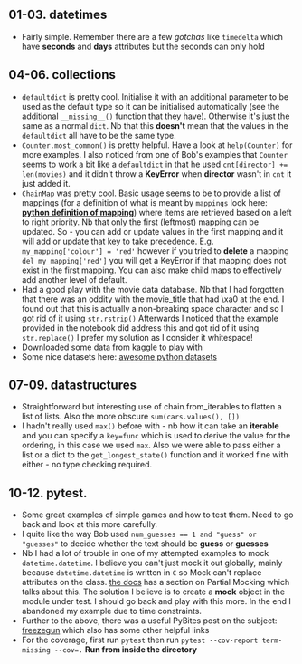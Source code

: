  ## 01-03. datetimes  
 - Fairly simple. Remember there are a few *gotchas* like `timedelta` which have **seconds** and **days** attributes but the seconds can only hold 
 ## 04-06. collections  
 - `defaultdict` is pretty cool. Initialise it with an additional parameter to be used as the default type so it can be initialised automatically (see the additional `__missing__()` function that they have). Otherwise it's just the same as a normal `dict`. Nb that this **doesn't** mean that the values in the `defaultdict` all have to be the same type.
 - `Counter.most_common()` is pretty helpful. Have a look at `help(Counter)` for more examples. I also noticed from one of Bob's examples that `Counter` seems to work a bit like a `defaultdict` in that he used `cnt[director] += len(movies)` and it didn't throw a **KeyError** when **director** wasn't in `cnt` it just added it.
 - `ChainMap` was pretty cool. Basic usage seems to be to provide a list of mappings (for a definition of what is meant by `mappings` look here: [**python definition of mapping**](https://docs.python.org/3/glossary.html#term-mapping)) where items are retrieved based on a left to right priority. Nb that only the first (leftmost) mapping can be updated. So - you can add or update values in the first mapping and it will add or update that key to take precedence. E.g. `my_mapping['colour'] = 'red'` however if you tried to **delete** a mapping `del my_mapping['red']` you will get a KeyError if that mapping does not exist in the first mapping. You can also make child maps to effectively add another level of default.
 - Had a good play with the movie data database. Nb that I had forgotten that there was an oddity with the movie_title that had \xa0 at the end. I found out that this is actually a non-breaking space character and so I got rid of it using `str.rstrip()` Afterwards I noticed that the example provided in the notebook did address this and got rid of it using `str.replace()` I prefer my solution as I consider it whitespace!
 - Downloaded some data from kaggle to play with
 - Some nice datasets here: [awesome python datasets](https://github.com/awesomedata/awesome-public-datasets/blob/master/README.rst#software)
 ## 07-09. datastructures  
 - Straightforward but interesting use of chain.from_iterables to flatten a list of lists. Also the more obscure `sum(cars.values(), [])`
 - I hadn't really used `max()` before with - nb how it can take an **iterable** and you can specify a `key=func` which is used to derive the value for the ordering, in this case we used `max`. Also we were able to pass either a list or a dict to the `get_longest_state()` function and it worked fine with either - no type checking required.
 ## 10-12. pytest.  
 - Some great examples of simple games and how to test them. Need to go back and look at this more carefully.
 - I quite like the way Bob used `num_guesses == 1 and "guess" or "guesses"` to decide whether the text should be **guess** or **guesses**
 - Nb I had a lot of trouble in one of my attempted examples to mock `datetime.datetime`. I believe you can't just mock it out globally, mainly because `datetime.datetime` is written in `C` so Mock can't replace attributes on the class. [the docs](https://docs.python.org/3/library/unittest.mock-examples.html#partial-mocking) has a section on Partial Mocking which talks about this. The solution I believe is to create a **mock** object in the module under test. I should go back and play with this more. In the end I abandoned my example due to time constraints.
 - Further to the above, there was a useful PyBites post on the subject: [freezegun](https://pybit.es/guest-freezegun.html) which also has some other helpful links
 - For the coverage, first run `pytest` then run `pytest --cov-report term-missing --cov=.`   **Run from inside the directory**

 